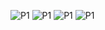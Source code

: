 ![P1](https://github.com/jerry930829/114-1-ML/edit/main/HW/HW1/ML_SVM_p1.jpg)
![P1](https://github.com/jerry930829/114-1-ML/edit/main/HW/HW1/ML_SVM_p2.jpg)
![P1](https://github.com/jerry930829/114-1-ML/edit/main/HW/HW1/ML_MLP_p1.jpg)
![P1](https://github.com/jerry930829/114-1-ML/edit/main/HW/HW1/ML_MLP_p2.jpg)
